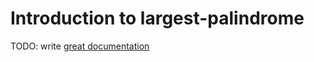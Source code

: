 # Introduction to largest-palindrome

TODO: write [great documentation](http://jacobian.org/writing/what-to-write/)
